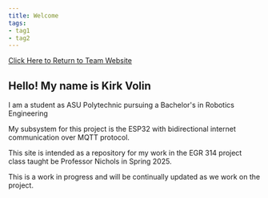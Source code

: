```yaml
---
title: Welcome
tags:
- tag1
- tag2
---
```


[Click Here to Return to Team Website](https://www.digikey.com/en/products/detail/umw/LM2576HVS-3-3/16705917)

## Hello! My name is Kirk Volin

I am a student as ASU Polytechnic pursuing a Bachelor's in Robotics Engineering

My subsystem for this project is the ESP32 with bidirectional internet communication over MQTT protocol.

This site is intended as a repository for my work in the EGR 314 project class taught be Professor Nichols in Spring 2025.

This is a work in progress and will be continually updated as we work on the project. 

